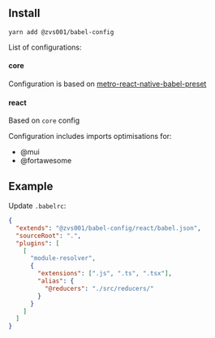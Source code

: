 ## Install

`yarn add @zvs001/babel-config`


List of configurations:

#### core

Configuration is based on [metro-react-native-babel-preset](https://www.npmjs.com/package/metro-react-native-babel-preset)

#### react

Based on `core` config

Configuration includes imports optimisations for:
- @mui
- @fortawesome


## Example

Update `.babelrc`:

```json
{
  "extends": "@zvs001/babel-config/react/babel.json",
  "sourceRoot": ".",
  "plugins": [
    [
      "module-resolver",
      {
        "extensions": [".js", ".ts", ".tsx"],
        "alias": {
          "@reducers": "./src/reducers/"
        }
      }
    ]
  ]
}

```
